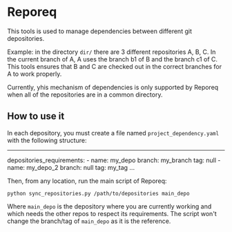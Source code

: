 # Reporeq

This tools is used to manage dependencies between different git depositories.

Example: in the directory ```dir/``` there are 3 different repositories A, B, C.
In the current branch of A, A uses the branch b1 of B and the branch c1 of C.
This tools ensures that B and C are checked out in the correct branches for A
to work properly.

Currently, yhis mechanism of dependencies is only supported by Reporeq when
all of the repositories are in a common directory.

## How to use it

In each depository, you must create a file named ```project_dependency.yaml```
with the following structure:

   ---
   depositories_requirements:
       - name: my_depo
         branch: my_branch
         tag: null
       - name: my_depo_2
         branch: null
         tag: my_tag
   ...

Then, from any location, run the main script of Reporeq:

    python sync_repositories.py /path/to/depositories main_depo

Where ```main_depo``` is the depository where you are currently working and
which needs the other repos to respect its requirements. The script won't
change the branch/tag of ```main_depo``` as it is the reference.